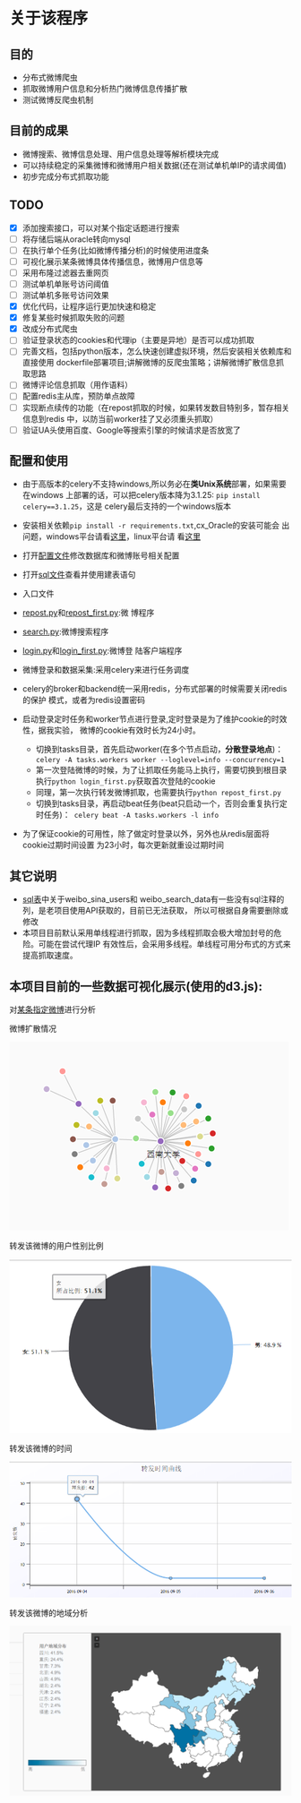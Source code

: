 # 关于该程序

## 目的
- 分布式微博爬虫
- 抓取微博用户信息和分析热门微博信息传播扩散
- 测试微博反爬虫机制


## 目前的成果
- 微博搜索、微博信息处理、用户信息处理等解析模块完成
- 可以持续稳定的采集微博和微博用户相关数据(还在测试单机单IP的请求阈值)
- 初步完成分布式抓取功能

## TODO
- [x] 添加搜索接口，可以对某个指定话题进行搜索
- [ ] 将存储后端从oracle转向mysql
- [ ] 在执行单个任务(比如微博传播分析)的时候使用进度条
- [ ] 可视化展示某条微博具体传播信息，微博用户信息等
- [ ] 采用布隆过滤器去重网页
- [ ] 测试单机单账号访问阈值
- [ ] 测试单机多账号访问效果
- [x] 优化代码，让程序运行更加快速和稳定
- [x] 修复某些时候抓取失败的问题
- [x] 改成分布式爬虫
- [ ] 验证登录状态的cookies和代理ip（主要是异地）是否可以成功抓取
- [ ] 完善文档，包括python版本，怎么快速创建虚拟环境，然后安装相关依赖库和直接使用
dockerfile部署项目;讲解微博的反爬虫策略；讲解微博扩散信息抓取思路
- [ ] 微博评论信息抓取（用作语料）
- [ ] 配置redis主从库，预防单点故障
- [ ] 实现断点续传的功能（在repost抓取的时候，如果转发数目特别多，暂存相关信息到redis
中，以防当前worker挂了又必须重头抓取）
- [ ] 验证UA头使用百度、Google等搜索引擎的时候请求是否放宽了

## 配置和使用
- 由于高版本的celery不支持windows,所以务必在**类Unix系统**部署，如果需要在windows
上部署的话，可以把celery版本降为3.1.25: ```pip install celery==3.1.25```，这是
celery最后支持的一个windows版本
- 安装相关依赖```pip install -r requirements.txt```,cx_Oracle的安装可能会
出问题，windows平台请看[这里](http://rookiefly.cn/detail/69)，linux平台请
看[这里](http://rookiefly.cn/detail/79)

- 打开[配置文件](./config/spider.yaml)修改数据库和微博账号相关配置
- 打开[sql文件](./config/sql/spider.sql)查看并使用建表语句
- 入口文件 
 - [repost.py](./tasks/repost.py)和[repost_first.py](repost_first.py):微
 博程序
 - [search.py](./tasks/search.py):微博搜索程序
 - [login.py](./tasks/login.py)和[login_first.py](login_first.py):微博登
 陆客户端程序

- 微博登录和数据采集:采用celery来进行任务调度
 - celery的broker和backend统一采用redis，分布式部署的时候需要关闭redis的保护
 模式，或者为redis设置密码
 - 启动登录定时任务和worker节点进行登录,定时登录是为了维护cookie的时效性，据我实验，
 微博的cookie有效时长为24小时。
   - 切换到tasks目录，首先启动worker(在多个节点启动，**分散登录地点**)：```celery
   -A tasks.workers
   worker --loglevel=info --concurrency=1```
   - 第一次登陆微博的时候，为了让抓取任务能马上执行，需要切换到根目录执行```python
   login_first.py```获取首次登陆的cookie
   - 同理，第一次执行转发微博抓取，也需要执行```python repost_first.py```
   - 切换到tasks目录，再启动beat任务(beat只启动一个，否则会重复执行定时任务)：```
   celery beat -A
   tasks.workers -l info```
 - 为了保证cookie的可用性，除了做定时登录以外，另外也从redis层面将cookie过期时间设置
 为23小时，每次更新就重设过期时间



## 其它说明
- [sql表](./config/sql/spider.sql)中关于weibo_sina_users和
weibo_search_data有一些没有sql注释的列，是老项目使用API获取的，目前已无法获取，
所以可根据自身需要删除或修改
- 本项目目前默认采用单线程进行抓取，因为多线程抓取会极大增加封号的危险。可能在尝试代理IP
有效性后，会采用多线程。单线程可用分布式的方式来提高抓取速度。

## 本项目目前的一些数据可视化展示(使用的**d3.js**):
对[某条指定微博](http://weibo.com/1973665271/E6HiqDiCg?refer_flag=1001030103_&type=comment#_rnd1473216182746)进行分析

微博扩散情况

![微博扩散](./img/kuosan.png)

转发该微博的用户性别比例

![用户性别比例](./img/sex.png)

转发该微博的时间

![转发曲线](./img/reposttime.png)

转发该微博的地域分析

![转发地域](./img/diyu.png)
